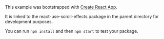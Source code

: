 This example was bootstrapped with [Create React App](https://github.com/facebook/create-react-app).

It is linked to the react-use-scroll-effects package in the parent directory for development purposes.

You can run `npm install` and then `npm start` to test your package.
